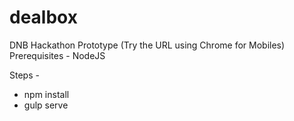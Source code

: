 # dealbox
DNB Hackathon Prototype (Try the URL using Chrome for Mobiles)
Prerequisites - NodeJS

Steps -
- npm install
- gulp serve
